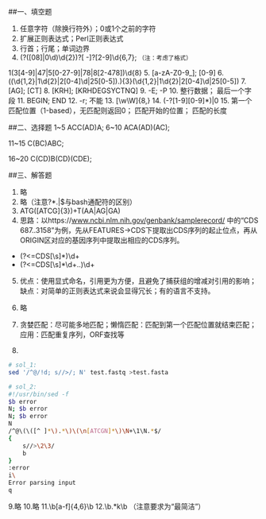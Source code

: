 ##一、填空题
1. 任意字符（除换行符外）；0或1个之前的字符
2. 扩展正则表达式；Perl正则表达式
3. 行首；行尾；单词边界
4. \(?([08]|0\d)\d{2}\)?[ -]?[2-9]\d{6,7}; `（注：考虑了格式）`

 1(3[4-9]|47|5[0-27-9]|78|8[2-478])\d{8}
5. [a-zA-Z0-9_]; [0-9]
6. ((\d{1,2}|1\d{2}|2[0-4]\d|25[0-5])\.){3}(\d{1,2}|1\d{2}|2[0-4]\d|25[0-5])
7. [AG]; [CT]
8. [KRH]; [KRHDEGSYCTNQ]
9. -E; -P
10. 整行数据； 最后一个字段
11. BEGIN; END
12. -r; 不能
13. [\w\W]{8,}
14. (-?[1-9][0-9]*)|0
15. 第一个匹配位置（1-based），无匹配则返回0； 匹配开始的位置； 匹配的长度

##二、选择题
1~5 ACC(AD)A; 
6~10 ACA(AD)(AC); 

11~15 C(BC)ABC;

16~20 C(CD)B(CD)(CDE);

##三、解答题
1. 略
2. 略（注意?*.|$与bash通配符的区别）
3. ATG([ATCG]{3})+T(AA|AG|GA)
4. 思路：以https://www.ncbi.nlm.nih.gov/genbank/samplerecord/ 中的“CDS             687..3158”为例，先从FEATURES->CDS下提取出CDS序列的起止位点，再从ORIGIN区对应的基因序列中提取出相应的CDS序列。
* (?<=CDS[\s]*)\d+
* (?<=CDS[\s]*\d+\.\.)\d+
5. 优点：使用显式命名，引用更为方便，且避免了捕获组的增减对引用的影响；
缺点：对简单的正则表达式来说会显得冗长；有的语言不支持。

6. 略
7. 贪婪匹配：尽可能多地匹配；懒惰匹配：匹配到第一个匹配位置就结束匹配；应用：匹配重复序列，ORF查找等
8. 
```bash
# sol_1:
sed '/^@/!d; s//>/; N' test.fastq >test.fasta

# sol_2:
#!/usr/bin/sed -f
$b error
N; $b error
N; $b error
N
/^@\(\([^ ]*\).*\)\(\n[ATCGN]*\)\N+\1\N.*$/
{
	s//>\2\3/
	b
}
:error
i\
Error parsing input
q
```
9.略
10.略
11.\b[a-f]{4,6}\b
12.\b.*k\b （注意要求为“最简洁”）